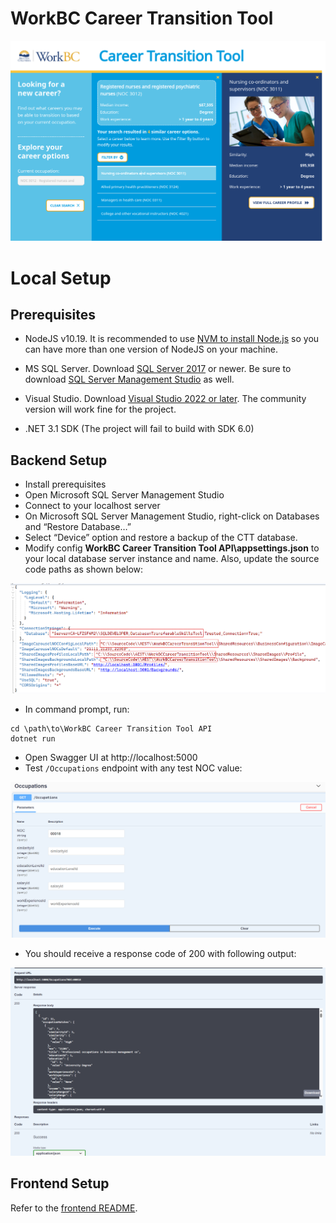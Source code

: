 WorkBC Career Transition Tool
=============================

![Screenshot of application front page.](screenshot.png)

# Local Setup
## Prerequisites
* NodeJS v10.19. It is recommended to use [NVM to install Node.js](https://github.com/coreybutler/nvm-windows) so you can have more than one version of NodeJS on your machine.

* MS SQL Server. Download [SQL Server 2017](https://www.microsoft.com/en-ca/download/details.aspx?id=55994) or newer. Be sure to download [SQL Server Management Studio](https://docs.microsoft.com/en-us/sql/ssms/download-sql-server-management-studio-ssms?view=sql-server-ver15) as well.

* Visual Studio. Download [Visual Studio 2022 or later](https://visualstudio.microsoft.com/downloads/). The community version will work fine for the project.

* .NET 3.1 SDK (The project will fail to build with SDK 6.0)

## Backend Setup
* Install prerequisites
* Open Microsoft SQL Server Management Studio
* Connect to your localhost server
* On Microsoft SQL Server Management Studio, right-click on Databases and “Restore Database…”
* Select “Device” option and restore a backup of the CTT database.
* Modify config **WorkBC Career Transition Tool API\appsettings.json** to your local database server instance and name. Also, update the source code paths as shown below:

![Screenshot of config file appsettings.json highlighting changes to be made.](setup1.png)

* In command prompt, run:
```
cd \path\to\WorkBC Career Transition Tool API
dotnet run
```
* Open Swagger UI at http://localhost:5000
* Test `/Occupations` endpoint with any test NOC value:

![Screenshot of Swagger UI showing /Occupations endpoint.](setup2.png)

* You should receive a response code of 200 with following output:

![Screenshot of Swagger UI showing endpoint output.](setup3.png)

## Frontend Setup
Refer to the [frontend README](WorkBC%20Career%20Transition%20Tool%20WEB/careerTransitionTool/README.md).
